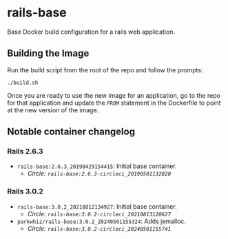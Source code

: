 # rails-base
Base Docker build configuration for a rails web application.

## Building the Image

Run the build script from the root of the repo and follow the prompts:
```
./build.sh
```

Once you are ready to use the new image for an application, go to the repo for that application and update the `FROM` statement in the Dockerfile to point at the new version of the image.

## Notable container changelog

### Rails 2.6.3

* `rails-base:2.6.3_20190429154415`: Initial base container.
  * _Circle: `rails-base:2.6.3-circleci_20190501132020`_

### Rails 3.0.2

* `rails-base:3.0.2_20210812134927`: Initial base container.
  * _Circle: `rails-base:3.0.2-circleci_20210813120627`_
* `parkwhiz/rails-base:3.0.2_20240501155324`: Adds jemalloc.
  * _Circle: `rails-base:3.0.2-circleci_20240501155741`_
